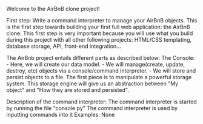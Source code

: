 Welcome to the AirBnB clone project!

First step: Write a command interpreter to manage your AirBnB objects.
This is the first step towards building your first full web application: the AirBnB clone. This first step is very important because you will use what you build during this project with all other following projects: HTML/CSS templating, database storage, API, front-end integration…

The AirBnb project entails different parts as described below:
The Console:
	- Here, we will create our data model.
	- We will manage(create, update, destroy, etc) objects via a console/command interpreter.
	- We will store and persist objects to a file.
The first piece is to manipulate a powerful storage system. This storage engine will give us an abstraction between "My object" and "How they are stored and persisted".

Description of the command interpreter:
The command interpreter is started by running the file "console.py"
The command interpreter is used by inputting commands into it
Examples:
None
